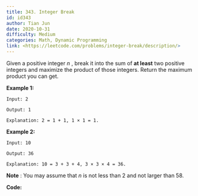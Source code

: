 ```yaml
---
title: 343. Integer Break
id: id343
author: Tian Jun
date: 2020-10-31
difficulty: Medium
categories: Math, Dynamic Programming
link: <https://leetcode.com/problems/integer-break/description/>
---
```


Given a positive integer _n_ , break it into the sum of **at least** two
positive integers and maximize the product of those integers. Return the
maximum product you can get.

**Example 1:**
            
	Input: 2    
	Output: 1    
	Explanation: 2 = 1 + 1, 1 × 1 = 1.

**Example 2:**
            
	Input: 10    
	Output: 36    
	Explanation: 10 = 3 + 3 + 4, 3 × 3 × 4 = 36.

**Note** : You may assume that _n_ is not less than 2 and not larger than 58.


**Code:**
